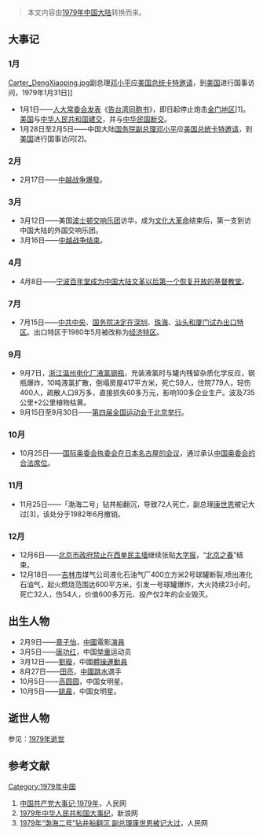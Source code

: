 > 本文内容由[1979年中国大陆](https://zh.wikipedia.org/wiki/1979年中国大陆)转换而来。


## 大事记

### 1月

[Carter_DengXiaoping.jpg](https://zh.wikipedia.org/wiki/File:Carter_DengXiaoping.jpg "fig:Carter_DengXiaoping.jpg")副总理[邓小平](../Page/邓小平.md "wikilink")应[美国总统](../Page/美国总统.md "wikilink")[卡特邀请](https://zh.wikipedia.org/wiki/卡特 "wikilink")，到[美国](../Page/美国.md "wikilink")进行国事访问，1979年1月31日\]\]

  - 1月1日——[人大常委会发表](https://zh.wikipedia.org/wiki/人大常委会 "wikilink")《[告台湾同胞书](../Page/告台湾同胞书.md "wikilink")》，即日起停止炮击[金门地区](https://zh.wikipedia.org/wiki/金门 "wikilink")\[1\]。[美国](../Page/美国.md "wikilink")与[中华人民共和国建交](https://zh.wikipedia.org/wiki/中华人民共和国 "wikilink")，并与[中华民国断交](https://zh.wikipedia.org/wiki/中华民国 "wikilink")。
  - 1月28日至2月5日——中国大陆[国务院副总理](https://zh.wikipedia.org/wiki/国务院 "wikilink")[邓小平](../Page/邓小平.md "wikilink")应[美国总统](../Page/美国总统.md "wikilink")[卡特邀请](https://zh.wikipedia.org/wiki/卡特 "wikilink")，到[美国](../Page/美国.md "wikilink")进行国事访问\[2\]。

### 2月

  - 2月17日——[中越战争爆發](https://zh.wikipedia.org/wiki/中越战争 "wikilink")。

### 3月

  - 3月12日——美国[波士顿交响乐团](../Page/波士顿交响乐团.md "wikilink")访华，成为[文化大革命](../Page/文化大革命.md "wikilink")结束后，第一支到访中国大陆的外国交响乐团。
  - 3月16日——[中越战争结束](https://zh.wikipedia.org/wiki/中越战争 "wikilink")。

### 4月

  - 4月8日——[宁波百年堂成为中国大陆](https://zh.wikipedia.org/wiki/宁波百年堂 "wikilink")[文革以后第一个恢复开放的](https://zh.wikipedia.org/wiki/文革 "wikilink")[基督教堂](https://zh.wikipedia.org/wiki/基督教堂 "wikilink")。

### 7月

  - 7月15日——[中共中央](https://zh.wikipedia.org/wiki/中共中央 "wikilink")、[国务院决定在](https://zh.wikipedia.org/wiki/国务院 "wikilink")[深圳](https://zh.wikipedia.org/wiki/深圳 "wikilink")、[珠海](https://zh.wikipedia.org/wiki/珠海 "wikilink")、[汕头和](https://zh.wikipedia.org/wiki/汕头 "wikilink")[厦门试办出口特区](https://zh.wikipedia.org/wiki/厦门 "wikilink")。出口特区于1980年5月被改称为[经济特区](../Page/经济特区.md "wikilink")。

### 9月

  - 9月7日，[浙江](https://zh.wikipedia.org/wiki/浙江 "wikilink")[温州电化厂液氯钢瓶](https://zh.wikipedia.org/wiki/温州 "wikilink")，充装液氯时与罐内残留杂质化学反应，钢瓶爆炸，10吨液氯扩散，倒塌房屋417平方米，死亡59人，住院779人，轻伤400人，疏散人口8万多，直接损失60多万元，影响100多企业生产。波及735公里+2公里植物枯黄。
  - 9月15日至9月30日——[第四届全国运动会于](https://zh.wikipedia.org/wiki/中华人民共和国第四届全国运动会 "wikilink")[北京举行](https://zh.wikipedia.org/wiki/北京 "wikilink")。

### 10月

  - 10月25日——[国际奥委会执委会在](https://zh.wikipedia.org/wiki/国际奥委会 "wikilink")[日本](../Page/日本.md "wikilink")[名古屋的会议](https://zh.wikipedia.org/wiki/名古屋 "wikilink")，通过承认[中国奥委会的合法席位](../Page/中国奥林匹克委员会.md "wikilink")。

### 11月

  - 11月25日——「渤海二号」钻井船翻沉，导致72人死亡，副总理[康世恩](../Page/康世恩.md "wikilink")被记大过\[3\]，该处分于1982年6月撤销。

### 12月

  - 12月6日——[北京市政府禁止在](https://zh.wikipedia.org/wiki/北京市政府 "wikilink")[西单民主墙](../Page/西单民主墙.md "wikilink")继续张贴[大字报](../Page/大字报.md "wikilink")，“[北京之春](../Page/北京之春.md "wikilink")”结束。
  - 12月18日——[吉林市](../Page/吉林市.md "wikilink")煤气公司液化石油气厂400立方米2号球罐断裂,喷出液化石油气，起火燃烧范围达600平方米，引发一号球罐爆炸，大火持续23小时，死亡32人，伤54人，价值600多万元、投产仅2年的企业毁灭。

## 出生人物

  - 2月9日——[章子怡](../Page/章子怡.md "wikilink")，[中國](../Page/中國.md "wikilink")電影[演員](../Page/演員.md "wikilink")
  - 3月5日——[唐功红](../Page/唐功红.md "wikilink")，中国[举重](../Page/举重.md "wikilink")运动员
  - 3月12日——[劉璇](https://zh.wikipedia.org/wiki/刘璇_\(体操运动员\) "wikilink")，中國[體操運動員](https://zh.wikipedia.org/wiki/體操 "wikilink")
  - 8月27日——[田亮](../Page/田亮.md "wikilink")，[中國](../Page/中國.md "wikilink")[跳水](../Page/跳水.md "wikilink")選手
  - 10月5日——[高圆圆](../Page/高圆圆.md "wikilink")，中国女明星。
  - 10月5日——[姚晨](../Page/姚晨.md "wikilink")，中国女明星。

## 逝世人物

参见：[1979年逝世](https://zh.wikipedia.org/wiki/Category:1979年逝世 "wikilink")

## 参考文献

[Category:1979年中国](https://zh.wikipedia.org/wiki/Category:1979年中国 "wikilink")

1.  [中国共产党大事记·1979年](http://cpc.people.com.cn/GB/64162/64164/4416113.html)，人民网
2.  [1979年中华人民共和国大事纪](http://finance.sina.com.cn/hy/20070608/20043675337.shtml)，新浪网
3.  [1979年“渤海二号”钻井船翻沉 副总理康世恩被记大过](http://history.people.com.cn/GB/205396/15275058.html)，人民网